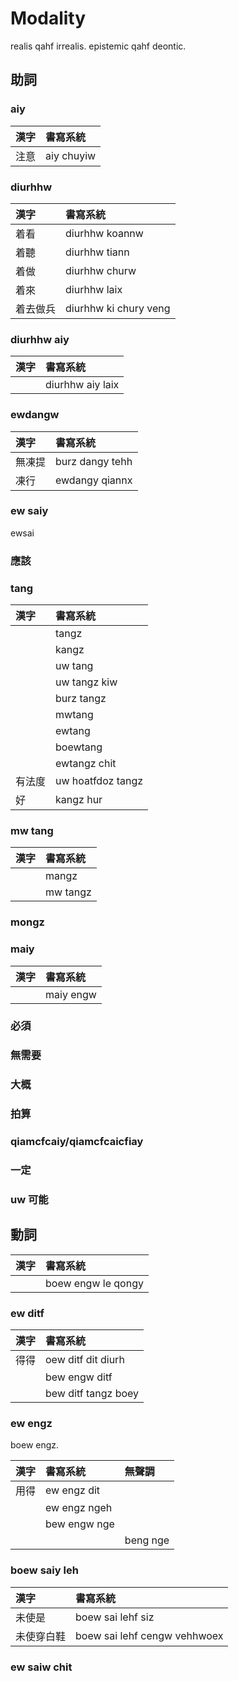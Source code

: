 # Modality

realis qahf irrealis. epistemic qahf deontic.

## 助詞

### aiy

| 漢字 | 書寫系統 |
| :--- | :--- |
| 注意 | aiy chuyiw |

### diurhhw

| 漢字 | 書寫系統 |
| :--- | :--- |
| 着看 | diurhhw koannw |
| 着聽 | diurhhw tiann |
| 着做 | diurhhw churw |
| 着來 | diurhhw laix |
| 着去做兵 | diurhhw ki chury veng |

### diurhhw aiy

| 漢字 | 書寫系統 |
| :--- | :--- |
|| diurhhw aiy laix |

### ewdangw

| 漢字 | 書寫系統 |
| :--- | :--- |
| 無凍提 | burz dangy tehh |
| 凍行 | ewdangy qiannx |

### ew saiy

ewsai

### 應該

### tang

| 漢字 | 書寫系統 |
| :--- | :--- |
|| tangz |
|| kangz |
|| uw tang |
|| uw tangz kiw |
|| burz tangz |
|| mwtang |
|| ewtang |
|| boewtang |
|| ewtangz chit |
| 有法度 | uw hoatfdoz tangz |
| 好 | kangz hur |

### mw tang

| 漢字 | 書寫系統 |
| :--- | :--- |
|| mangz |
|| mw tangz |

### mongz

### maiy

| 漢字 | 書寫系統 |
| :--- | :--- |
|| maiy engw |

### 必須

### 無需要

### 大概

### 拍算

### qiamcfcaiy/qiamcfcaicfiay

### 一定

### uw 可能

## 動詞

| 漢字 | 書寫系統 |
| :--- | :--- |
|| boew engw le qongy  |

### ew ditf

| 漢字 | 書寫系統 |
| :--- | :--- |
| 得得 | oew ditf dit diurh  |
|| bew engw ditf |
|| bew ditf tangz boey |

### ew engz

boew engz.

| 漢字 | 書寫系統 | 無聲調 |
| :--- | :--- | :--- |
| 用得 | ew engz dit ||
|| ew engz ngeh ||
|| bew engw nge ||
||| beng nge |

### boew saiy leh

| 漢字 | 書寫系統 |
| :--- | :--- |
| 未使是 | boew sai lehf siz |
| 未使穿白鞋 | boew sai lehf cengw vehhwoex |

### ew saiw chit
